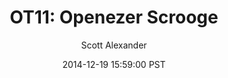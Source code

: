 ---
layout: podcast
title: "OT11: Openezer Scrooge"
author: Scott Alexander
description: https://slatestarcodex.com/2014/12/19/ot11-openezer-scrooge/
date: 2014-12-19 15:59:00 PST
length: 448138
duration: 112
guid: ot11-openezer-scrooge
---